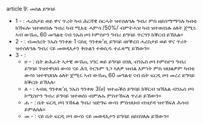 article 9: መሰል ይግባይ

<ul>
			<li>1 - : ሓረስታይ ወይ ዋና ጥሪት ካብ ሕርሻዊ ስርሓት ዝተሰለዓሉ ግብሪ ምስ ዘይሰማማዓሉ ካብቲ ክኸፍሎ ዝተወሰነሉ ግብሪ ካብ  ሚእቲ ሓምሳ &#x2F;50%&#x2F; ብምትሓዝ ካብ ዝተወሰነሉ ዕለት ጀሚሩ ኣብ ውሽጢ 60 መዓልቲ ናብ ንኡስ ዞባ ኮምስዮን ግብሪ ይግባይ ጥርዓን ከቕርብ ይኽእል። <ul>
			</ul></li>			<li>2 - : ብመሰረት ንኡስ ዓንቀጽ 1 ናይዚ ዓንቀጽ&#39;ዚ ይግባይ ዘየቕረበ ሓረስታይ ወይ ዋና ጥሪት ዝተሰለዓሉ ግብሪ ናይ መወዳእታን ቅቡልን ተወሲዱ ተፈጻሚ ይኸውን።<ul>
			</ul></li>			<li>3 - : <ul>
						<li>ሀ - : ቤት ጽሕፈት ኣታዊ ውሽጢ ሃገር ወይ ይግባይ በሃሊ ብንኡስ ዞባ ኮምስዮን ግብሪ ይግባይ ንዝተዋህበ ውሳነ ናይ ሕጊ ትርጉም ጌጋ ኣለዎ ዝብል እምነት ምስ ዝህልዎም ካብቲ ውሳነ ዝተዋህበሉ ዕለት ጀሚሩ ኣብ ውሽጢ 60 መዓልቲ ናብ ቤት ፍርዲ ዞባ መረረ ይግባይ ከቕርቡ ይኽእሉ፡ <ul>
						</ul></li>						<li>ለ - : ኣብዚ ዓንቀጽ&#39;ዚ ንኡስ ዓንቀጽ 3(ሀ) ዝተጠቕሰ ይግባይ ክቐርብ ዝኽእል ብንኡስ ዞባ ኮሚስዮን ግብሪ ይግባይ ዝተወሰነ ብምሉኡ ምስተኸፍለ ጥራይ ይኸውን።<ul>
						</ul></li>						<li>ሐ - : ቤት ፍርዲ ዞባ ንኸፋል ግብሪ ዝድግፍ ውሳነ ምስዝህብ ብዝያዳ ዝተኸፍለ ሕሳብ ይምለሰሉ።<ul>
						</ul></li>						<li>መ - : ናይ ቤት ፍርዲ ዞባ ውሳነ ናይ መወዳእታን ይግባይ ዘይበሃለሉ ይኸውን።<ul>
						</ul></li>			</ul></li></ul>